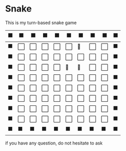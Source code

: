 # Snake
This is my turn-based snake game

|⬛|⬛|⬛|⬛|⬛|⬛|⬛|⬛|⬛|⬛|
|---|---|---|---|---|---|---|---|---|---|
|⬛|⬜|⬜|⬜|⬜|⬜|🍎|⬜|⬜|⬛|
|⬛|⬜|⬜|⬜|⬜|⬜|⬜|⬜|⬜|⬛|
|⬛|⬜|⬜|⬜|⬜|🍊|🧑|⬜|⬜|⬛|
|⬛|⬜|⬜|⬜|⬜|⬜|⬜|⬜|⬜|⬛|
|⬛|⬜|⬜|⬜|⬜|⬜|⬜|⬜|⬜|⬛|
|⬛|⬜|⬜|⬜|⬜|⬜|⬜|⬜|⬜|⬛|
|⬛|⬜|⬜|⬜|⬜|⬜|⬜|⬜|⬜|⬛|
|⬛|⬜|⬜|⬜|⬜|⬜|⬜|⬜|⬜|⬛|
|⬛|⬛|⬛|⬛|⬛|⬛|⬛|⬛|⬛|⬛|

if you have any question, do not hesitate to ask

